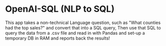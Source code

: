 # OpenAI-SQL (NLP to SQL)

This app takes a non-technical Language question, such as "What counties had the top sales?" and convert that into a SQL query, Then use that SQL to query the data from a .csv file and read in with Pandas and set-up a temporary DB in RAM and reports back the results!
